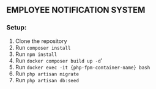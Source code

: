 ## EMPLOYEE NOTIFICATION SYSTEM

### Setup:
1. Clone the repository
2. Run `composer install`
3. Run `npm install`
4. Run `docker composer build up -d`'
5. Run `docker exec -it {php-fpm-container-name} bash`
6. Run `php artisan migrate`
7. Run `php artisan db:seed`
